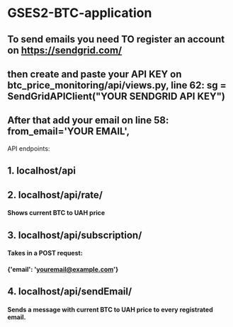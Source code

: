 # GSES2-BTC-application



## To send emails you need TO register an account on https://sendgrid.com/ 


## then create and paste your API KEY on btc_price_monitoring/api/views.py, line 62: sg = SendGridAPIClient("YOUR SENDGRID API KEY") 


## After that add your email on line 58: from_email='YOUR EMAIL',



API endpoints: 
## 1. localhost/api


## 2. localhost/api/rate/

#### Shows current BTC to UAH price


## 3. localhost/api/subscription/

#### Takes in a POST request:
#### {'email': 'youremail@example.com'}


## 4. localhost/api/sendEmail/

#### Sends a message with current BTC to UAH price to every registrated email.



